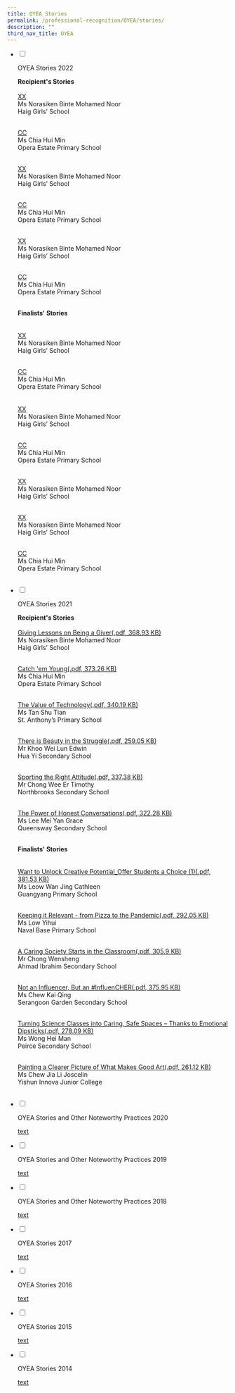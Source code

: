 ```yaml
---
title: OYEA Stories
permalink: /professional-recognition/OYEA/stories/
description: ""
third_nav_title: OYEA
---
```

<ul class="jekyllcodex_accordion1">  
  
<li>  
  
<input type="checkbox" id="accordion1">  
  
<label for="accordion1">OYEA Stories 2022</label>  
  
<div>  

<p>
<b> Recipient's Stories</b><br><br>
<a href="https://staging.d2dfevnwgxersp.amplifyapp.com/files/oyea2021-1.pdf">XX</a><br>Ms Norasiken Binte Mohamed Noor <br>Haig Girls’ School<br><br>
	
<a href="https://staging.d2dfevnwgxersp.amplifyapp.com/files/oyea2021-2.pdf">CC</a><br>Ms Chia Hui Min  <br>Opera Estate Primary School  <br><br>		
	
<a href="https://staging.d2dfevnwgxersp.amplifyapp.com/files/oyea2021-1.pdf">XX</a><br>Ms Norasiken Binte Mohamed Noor <br>Haig Girls’ School<br><br>
	
<a href="https://staging.d2dfevnwgxersp.amplifyapp.com/files/oyea2021-2.pdf">CC</a><br>Ms Chia Hui Min  <br>Opera Estate Primary School  <br><br>		
	
<a href="https://staging.d2dfevnwgxersp.amplifyapp.com/files/oyea2021-1.pdf">XX</a><br>Ms Norasiken Binte Mohamed Noor <br>Haig Girls’ School<br><br>
	
<a href="https://staging.d2dfevnwgxersp.amplifyapp.com/files/oyea2021-2.pdf">CC</a><br>Ms Chia Hui Min  <br>Opera Estate Primary School  <br><br>		
	
<b>Finalists' Stories</b><br><br>	
<a href="https://staging.d2dfevnwgxersp.amplifyapp.com/files/oyea2021-1.pdf">XX</a><br>Ms Norasiken Binte Mohamed Noor <br>Haig Girls’ School<br><br>
	
<a href="https://staging.d2dfevnwgxersp.amplifyapp.com/files/oyea2021-2.pdf">CC</a><br>Ms Chia Hui Min  <br>Opera Estate Primary School  <br><br>		
<a href="https://staging.d2dfevnwgxersp.amplifyapp.com/files/oyea2021-1.pdf">XX</a><br>Ms Norasiken Binte Mohamed Noor <br>Haig Girls’ School<br><br>
	
<a href="https://staging.d2dfevnwgxersp.amplifyapp.com/files/oyea2021-2.pdf">CC</a><br>Ms Chia Hui Min  <br>Opera Estate Primary School  <br><br>		
	
<a href="https://staging.d2dfevnwgxersp.amplifyapp.com/files/oyea2021-1.pdf">XX</a><br>Ms Norasiken Binte Mohamed Noor <br>Haig Girls’ School<br><br>
	
<a href="https://staging.d2dfevnwgxersp.amplifyapp.com/files/oyea2021-1.pdf">XX</a><br>Ms Norasiken Binte Mohamed Noor <br>Haig Girls’ School<br><br>
	
<a href="https://staging.d2dfevnwgxersp.amplifyapp.com/files/oyea2021-2.pdf">CC</a><br>Ms Chia Hui Min  <br>Opera Estate Primary School  <br><br>		
	

</p>  
  
</div>  
  
</li>  
<li>  
  
<input type="checkbox" id="accordion2">  
  
<label for="accordion2">OYEA Stories 2021</label>  
  
<div>  
  
<p>
<b> Recipient's Stories</b><br><br>
<a href="https://staging.d2dfevnwgxersp.amplifyapp.com/files/oyea2022-1.pdf">Giving Lessons on Being a Giver(.pdf, 368.93 KB)</a><br>Ms Norasiken Binte Mohamed Noor <br>Haig Girls’ School<br><br>
	
<a href="https://staging.d2dfevnwgxersp.amplifyapp.com/files/oyea2022-2.pdf">Catch 'em Young(.pdf, 373.26 KB)</a><br>Ms Chia Hui Min  <br>Opera Estate Primary School  <br><br>		
	
<a href="https://staging.d2dfevnwgxersp.amplifyapp.com/files/oyea2022-3.pdf">The Value of Technology(.pdf, 340.19 KB)</a><br>Ms Tan Shu Tian<br>St. Anthony’s Primary School  <br><br>
	
<a href="https://staging.d2dfevnwgxersp.amplifyapp.com/files/oyea2022-4.pdf">There is Beauty in the Struggle(.pdf, 259.05 KB)</a><br>Mr Khoo Wei Lun Edwin  <br>Hua Yi Secondary School <br><br>
	
<a href="https://staging.d2dfevnwgxersp.amplifyapp.com/files/oyea2022-5.pdf">Sporting the Right Attitude(.pdf, 337.38 KB)</a><br>Mr Chong Wee Er Timothy  <br>Northbrooks Secondary School    <br><br>
	
<a href="https://staging.d2dfevnwgxersp.amplifyapp.com/files/oyea2022-6.pdf">The Power of Honest Conversations(.pdf, 322.28 KB)</a><br>Ms Lee Mei Yan Grace  <br>Queensway Secondary School <br><br>
	
<b>Finalists' Stories</b><br><br>	
<a href="https://staging.d2dfevnwgxersp.amplifyapp.com/files/oyea2022-7.pdf">Want to Unlock Creative Potential_Offer Students a Choice (1)(.pdf, 381.53 KB)</a><br>Ms Leow Wan Jing Cathleen<br>Guangyang Primary School  <br><br>
	
<a href="https://staging.d2dfevnwgxersp.amplifyapp.com/files/oyea2022-8.pdf">Keeping it Relevant - from Pizza to the Pandemic(.pdf, 292.05 KB)</a><br>Ms Low Yihui  <br>Naval Base Primary School  <br><br>
	
<a href="https://staging.d2dfevnwgxersp.amplifyapp.com/files/oyea2022-9.pdf">A Caring Society Starts in the Classroom(.pdf, 305.9 KB)</a><br>Mr Chong Wensheng  <br>Ahmad Ibrahim Secondary School <br><br>
	
<a href="https://staging.d2dfevnwgxersp.amplifyapp.com/files/oyea2022-10.pdf">Not an Influencer, But an #InfluenCHER(.pdf, 375.95 KB)</a><br>Ms Chew Kai Qing <br>Serangoon Garden Secondary School  <br><br>
	
<a href="https://staging.d2dfevnwgxersp.amplifyapp.com/files/oyea2022-11.pdf">Turning Science Classes into Caring, Safe Spaces – Thanks to Emotional Dipsticks(.pdf, 278.09 KB)</a><br>Ms Wong Hei Man   <br>Peirce Secondary School <br><br>
	
<a href="https://staging.d2dfevnwgxersp.amplifyapp.com/files/oyea2022-12.pdf">Painting a Clearer Picture of What Makes Good Art(.pdf, 261.12 KB)</a><br>Ms Chew Jia Li Joscelin  <br>Yishun Innova Junior College<br><br>
</p>  
  
</div>  
  
</li>  
  
<li>  
  
<input type="checkbox" id="accordion3">  
  
<label for="accordion3">OYEA Stories and Other Noteworthy Practices 2020</label>  
  
<div>  
  
<p>
<a href="https://staging.d2dfevnwgxersp.amplifyapp.com/">text</a>
  
</p>  
  
</div>  
  
</li>  
	
<li>  
  
<input type="checkbox" id="accordion4">  
  
<label for="accordion4">OYEA Stories and Other Noteworthy Practices 2019</label>  
  
<div>  
  
<p>
<a href="https://staging.d2dfevnwgxersp.amplifyapp.com/">text</a>
</p>  
  
</div>  
  
</li>  	
 
<li>  
  
<input type="checkbox" id="accordion5">  
  
<label for="accordion5">OYEA Stories and Other Noteworthy Practices 2018</label>  
  
<div>  
  
<p>
<a href="https://staging.d2dfevnwgxersp.amplifyapp.com/">text</a>
</p>  
  
</div>  
  
</li>  
<li>  
  
<input type="checkbox" id="accordion6">  
  
<label for="accordion6">OYEA Stories 2017</label>  
  
<div>  
  
<p>
<a href="https://staging.d2dfevnwgxersp.amplifyapp.com/">text</a>
</p>  
  
</div>  
  
</li>  
  
<li>  
  
<input type="checkbox" id="accordion7">  
  
<label for="accordion7">OYEA Stories 2016</label>  
  
<div>  
  
<p>
<a href="https://staging.d2dfevnwgxersp.amplifyapp.com/">text</a>
  
</p>  
  
</div>  
  
</li>  
	
<li>  
  
<input type="checkbox" id="accordion8">  
  
<label for="accordion8">OYEA Stories 2015</label>  
  
<div>  
  
<p>
<a href="https://staging.d2dfevnwgxersp.amplifyapp.com/">text</a>
</p>  
  
</div>  
  
</li>  		
<li>  
  
<input type="checkbox" id="accordion9">  
  
<label for="accordion9">OYEA Stories 2014</label>  
  
<div>  
  
<p>
<a href="https://staging.d2dfevnwgxersp.amplifyapp.com/">text</a>
</p>  
  
</div>  
  
</li>  		
</ul>